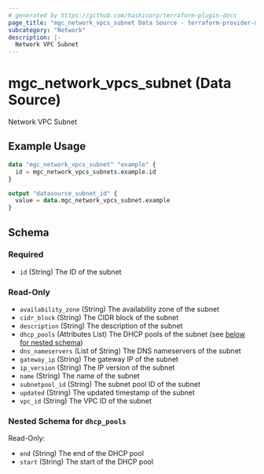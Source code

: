 ```yaml
---
# generated by https://github.com/hashicorp/terraform-plugin-docs
page_title: "mgc_network_vpcs_subnet Data Source - terraform-provider-mgc"
subcategory: "Network"
description: |-
  Network VPC Subnet
---
```


# mgc_network_vpcs_subnet (Data Source)

Network VPC Subnet

## Example Usage

```terraform
data "mgc_network_vpcs_subnet" "example" {
  id = mgc_network_vpcs_subnets.example.id
}

output "datasource_subnet_id" {
  value = data.mgc_network_vpcs_subnet.example
}
```

<!-- schema generated by tfplugindocs -->
## Schema

### Required

- `id` (String) The ID of the subnet

### Read-Only

- `availability_zone` (String) The availability zone of the subnet
- `cidr_block` (String) The CIDR block of the subnet
- `description` (String) The description of the subnet
- `dhcp_pools` (Attributes List) The DHCP pools of the subnet (see [below for nested schema](#nestedatt--dhcp_pools))
- `dns_nameservers` (List of String) The DNS nameservers of the subnet
- `gateway_ip` (String) The gateway IP of the subnet
- `ip_version` (String) The IP version of the subnet
- `name` (String) The name of the subnet
- `subnetpool_id` (String) The subnet pool ID of the subnet
- `updated` (String) The updated timestamp of the subnet
- `vpc_id` (String) The VPC ID of the subnet

<a id="nestedatt--dhcp_pools"></a>
### Nested Schema for `dhcp_pools`

Read-Only:

- `end` (String) The end of the DHCP pool
- `start` (String) The start of the DHCP pool
